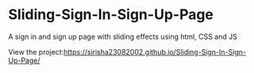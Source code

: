 # Sliding-Sign-In-Sign-Up-Page
A sign in and sign up page with sliding effects using html, CSS and JS



View the project:https://sirisha23082002.github.io/Sliding-Sign-In-Sign-Up-Page/
